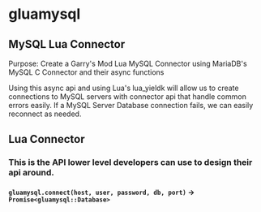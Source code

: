 # gluamysql

## MySQL Lua Connector

Purpose: Create a Garry's Mod Lua MySQL Connector using MariaDB's MySQL C Connector and their async functions

Using this async api and using Lua's lua_yieldk will allow us to create connections to MySQL servers with connector api that handle common errors easily. If a MySQL Server Database connection fails, we can easily reconnect as needed.

## Lua Connector
### This is the API lower level developers can use to design their api around.


#### `gluamysql.connect(host, user, password, db, port)` -> `Promise<gluamysql::Database>`
